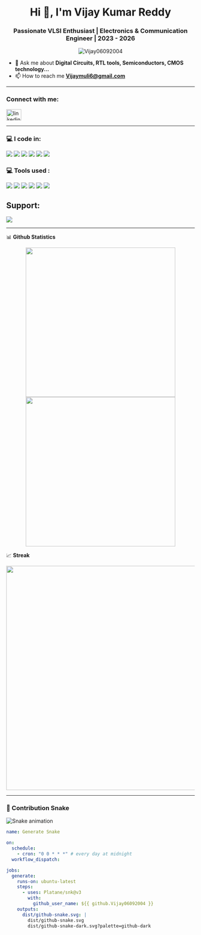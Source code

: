 <h1 align="center">Hi 👋, I'm Vijay Kumar Reddy</h1>
<h3 align="center">Passionate VLSI Enthusiast | Electronics & Communication Engineer | 2023 - 2026</h3>

<p align="center">
  <img src="https://komarev.com/ghpvc/?username=Vijay06092004&label=Profile%20views&color=0e75b6&style=flat" alt="Vijay06092004" />
</p>

- 💬 Ask me about **Digital Circuits, RTL tools, Semiconductors, CMOS technology...**
- 📫 How to reach me **Vijaymuli6@gmail.com**

---

### Connect with me:

<p align="left">
<a href="(https://www.linkedin.com/in/vijay-kumar-313a49345/)" target="blank"><img align="center" src="https://cdn.jsdelivr.net/npm/simple-icons@v7/icons/linkedin.svg" alt="linkedin" height="30" width="40" /></a>

---

### 💻 I code in:

 <p>
  <img src="https://img.shields.io/badge/C-%2300599C.svg?style=for-the-badge&logo=c&logoColor=white"/>
  <img src="https://img.shields.io/badge/VHDL-purple?style=for-the-badge"/>
  <img src="https://img.shields.io/badge/MATLAB-%23ED8B00.svg?style=for-the-badge&logo=mathworks&logoColor=white"/>
  <img src="https://img.shields.io/badge/DSP-darkblue?style=for-the-badge"/>
  <img src="https://img.shields.io/badge/Verilog-%23E34F26.svg?style=for-the-badge"/>
  <img src="https://img.shields.io/badge/Microcontroller-teal?style=for-the-badge"/>
</p>

### 💻 Tools used :

 <p>
  <img src="https://img.shields.io/badge/C-00599C?style=for-the-badge&logo=c&logoColor=white"/>
  <img src="https://img.shields.io/badge/MATLAB-FF6600?style=for-the-badge&logo=Mathworks&logoColor=white"/>
  <img src="https://img.shields.io/badge/EasyEDA-6600CC?style=for-the-badge&logo=easyeda&logoColor=white"/>
  <img src="https://img.shields.io/badge/Vivado-F5B400?style=for-the-badge&logo=xilinx&logoColor=black"/>
  <img src="https://img.shields.io/badge/Arduino_IDE-00979D?style=for-the-badge&logo=arduino&logoColor=white"/>
  <img src="https://img.shields.io/badge/Microcontroller-555555?style=for-the-badge&logo=microchip&logoColor=white"/>
</p>

## Support:

<a href="https://www.buymeacoffee.com/your-buymeacoffee-username" target="_blank">
  <img src="https://img.shields.io/badge/Buy%20me%20a%20coffee-yellow?style=for-the-badge&logo=buy-me-a-coffee&logoColor=black" />
</a>

---

📊 **Github Statistics**

<div align="center">
  
  <img src="https://github-readme-stats.vercel.app/api?username=Vijay06092004&show_icons=true&theme=dark&rank_icon=github&custom_title=My%20GitHub%20Statistics&hide_border=false&count_private=true" width="400px" />
  
  <img src="https://github-readme-stats.vercel.app/api/top-langs/?username=Vijay06092004&layout=compact&theme=dark&langs_count=10&hide_border=false" width="400px" />

</div>


📈 **Streak**

<div align="center">
  <img src="https://streak-stats.demolab.com/?user=Vijay06092004&theme=dark&hide_border=false" width="600px" />
</div>

---
### 🐍 Contribution Snake


![Snake animation](https://github.com/<Vijay06092004>/<README.md>/blob/output/github-snake.svg)

```yaml
name: Generate Snake

on:
  schedule:
    - cron: "0 0 * * *" # every day at midnight
  workflow_dispatch:

jobs:
  generate:
    runs-on: ubuntu-latest
    steps:
      - uses: Platane/snk@v3
        with:
          github_user_name: ${{ github.Vijay06092004 }}
    outputs:
      dist/github-snake.svg: |
        dist/github-snake.svg
        dist/github-snake-dark.svg?palette=github-dark
